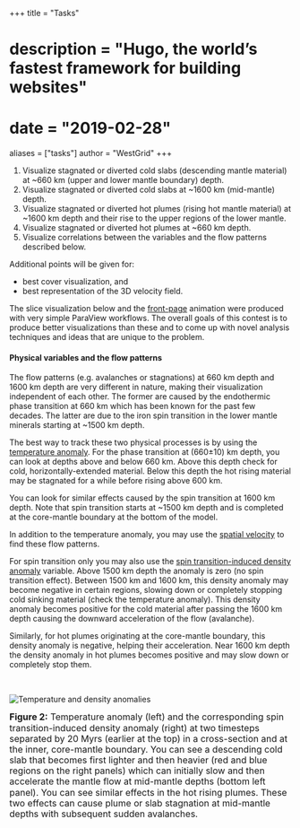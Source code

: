 +++
title = "Tasks"
# description = "Hugo, the world’s fastest framework for building websites"
# date = "2019-02-28"
aliases = ["tasks"]
author = "WestGrid"
+++

<!-- - Visualize eddies in 3D, at a single snapshot, and over time. -->
<!-- - Visualize transport/advection of temperature and salinity -->
<!-- - Visualize correlation between the transport/advection of temperature and salinity -->
<!-- - Visualize statistics in eddies' ensembles and associated uncertainties in 3D, over time -->

1. Visualize stagnated or diverted cold slabs (descending mantle material) at ~660 km (upper and lower mantle boundary) depth. <!-- avalanches -->
1. Visualize stagnated or diverted cold slabs at ~1600 km (mid-mantle) depth. <!-- avalanches -->
1. Visualize stagnated or diverted hot plumes (rising hot mantle material) at ~1600 km depth and their rise to the upper
   regions of the lower mantle.
1. Visualize stagnated or diverted hot plumes at ~660 km depth.
1. Visualize correlations between the variables and the flow patterns described below.

Additional points will be given for:

- best cover visualization, and
- best representation of the 3D velocity field.

The slice visualization below and the [front-page](/) animation were produced with very simple ParaView workflows. The
overall goals of this contest is to produce better visualizations than these and to come up with novel analysis
techniques and ideas that are unique to the problem.

<!-- These are the most important outcomes of this modeling and study. -->

#### Physical variables and the flow patterns

The flow patterns (e.g. avalanches or stagnations) at 660 km depth and 1600 km depth are very different in nature,
making their visualization independent of each other. The former are caused by the endothermic phase transition at 660
km which has been known for the past few decades. The latter are due to the iron spin transition in the lower mantle
minerals starting at ~1500 km depth.

The best way to track these two physical processes is by using the <ins>temperature anomaly</ins>. For the phase
transition at (660±10) km depth, you can look at depths above and below 660 km. Above this depth check for cold,
horizontally-extended material. Below this depth the hot rising material may be stagnated for a while before rising
above 600 km.

You can look for similar effects caused by the spin transition at 1600 km depth. Note that spin transition starts at
~1500 km depth and is completed at the core-mantle boundary at the bottom of the model.

In addition to the temperature anomaly, you may use the <ins>spatial velocity</ins> to find these flow patterns.

For spin transition only you may also use the <ins>spin transition-induced density anomaly</ins> variable. Above 1500 km
depth the anomaly is zero (no spin transition effect). Between 1500 km and 1600 km, this density anomaly may become
negative in certain regions, slowing down or completely stopping cold sinking material (check the temperature
anomaly). This density anomaly becomes positive for the cold material after passing the 1600 km depth causing the
downward acceleration of the flow (avalanche).

Similarly, for hot plumes originating at the core-mantle boundary, this density anomaly is negative, helping their
acceleration. Near 1600 km depth the density anomaly in hot plumes becomes positive and may slow down or completely stop
them.

<!-- - thermal conductivity [Watt/m/K], -->
<!-- - thermal expansivity [1/K], -->





<!-- Q: How can one differentiate between the endothermic phase transition at 660 km and the spin transition in iron in the -->
<!-- lower mantle minerals at 1600 km when looking only at the 3D data, besides obviously the depth? Is there anything in the -->
<!-- 3D variables that you gave me that can distinguish the two types of transitions? -->

<br>

![Temperature and density anomalies](../images/dTdRho.png)

<!-- <img src="../images/dT-dRho.jpg" alt="Temperature and density anomalies" style="float: left; margin-right: 10px;" /> -->

<p style="line-height: 1.2;"> <font size="3"> <b>Figure 2:</b> Temperature anomaly (left) and the corresponding spin
transition-induced density anomaly (right) at two timesteps separated by 20 Myrs (earlier at the top) in a cross-section
and at the inner, core-mantle boundary. You can see a descending cold slab that becomes first lighter and then heavier
(red and blue regions on the right panels) which can initially slow and then accelerate the mantle flow at mid-mantle
depths (bottom left panel). You can see similar effects in the hot rising plumes. These two effects can cause plume or
slab stagnation at mid-mantle depths with subsequent sudden avalanches. </font> </p>

<!-- The spin transition-induced density for the model I have sent you is based D4 in Table 2 in the attached paper. In order to calculate the spin transition-induced density anomaly, we calculate the laterally average of this density and subtract it from the spin transition-induced density (i.e. anomaly = dRho - dRho_ave) (see the four lines at the bottom of page 5 in this paper).
<!-- For depths above ~1500 km there is no spin transition, and therefore no spin transition-induced density (and hence no density anomaly). -->
<!-- Temperature anomaly is calculated in similar way (T-Tave) (T_ave: average of temperature at each depth). -->
